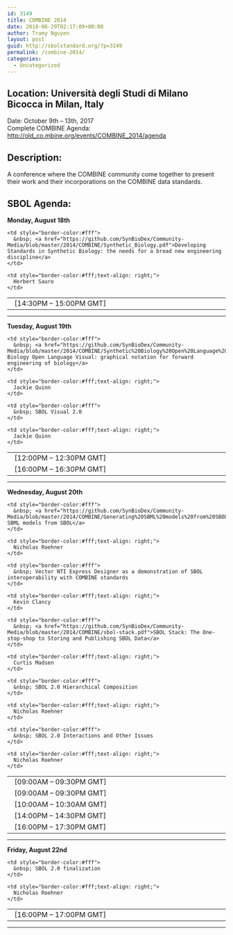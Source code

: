 ```yaml
---
id: 3149
title: COMBINE 2014
date: 2018-06-29T02:17:09+00:00
author: Tramy Nguyen
layout: post
guid: http://sbolstandard.org/?p=3149
permalink: /combine-2014/
categories:
  - Uncategorized
---
```

## Location: Università degli Studi di Milano Bicocca in Milan, Italy  
Date: October 9th – 13th, 2017  
Complete COMBINE Agenda: <http://old_co.mbine.org/events/COMBINE_2014/agenda>  


## Description:

A conference where the COMBINE community come together to present their work and their incorporations on the COMBINE data standards.

## SBOL Agenda:

**Monday, August 18th**

<table style="width:100%;border-color:#fff;margin-bottom:0px">
  <tr>
    <td style="border-color:#fff; width:20%;">
      &nbsp; [14:30PM &#8211; 15:00PM GMT]
    </td>
    
    <td style="border-color:#fff">
      &nbsp; <a href="https://github.com/SynBioDex/Community-Media/blob/master/2014/COMBINE/Synthetic_Biology.pdf">Developing Standards in Synthetic Biology: the needs for a broad new engineering discipline</a>
    </td>
    
    <td style="border-color:#fff;text-align: right;">
      Herbert Sauro
    </td>
  </tr>
</table>

****  
**Tuesday, August 19th**

<table style="width:100%;border-color:#fff;margin-bottom:0px">
  <tr>
    <td style="border-color:#fff; width:20%;">
      &nbsp; [12:00PM &#8211; 12:30PM GMT]
    </td>
    
    <td style="border-color:#fff">
      &nbsp; <a href="https://github.com/SynBioDex/Community-Media/blob/master/2014/COMBINE/Synthetic%20Biology%20Open%20Language%20Visual%20graphical%20notation%20for%20forward%20engineering%20of%20biology.pdf">Synthetic Biology Open Language Visual: graphical notation for forward engineering of biology</a>
    </td>
    
    <td style="border-color:#fff;text-align: right;">
      Jackie Quinn
    </td>
  </tr>
  
  <tr>
    <td style="border-color:#fff; width:20%;">
      &nbsp; [16:00PM &#8211; 16:30PM GMT]
    </td>
    
    <td style="border-color:#fff">
      &nbsp; SBOL Visual 2.0
    </td>
    
    <td style="border-color:#fff;text-align: right;">
      Jackie Quinn
    </td>
  </tr>
</table>

****  
**Wednesday, August 20th**

<table style="width:100%;border-color:#fff;margin-bottom:0px">
  <tr>
    <td style="border-color:#fff; width:20%;">
      &nbsp; [09:00AM &#8211; 09:30PM GMT]
    </td>
    
    <td style="border-color:#fff">
      &nbsp; <a href="https://github.com/SynBioDex/Community-Media/blob/master/2014/COMBINE/Generating%20SBML%20models%20from%20SBOL.pdf">Generating SBML models from SBOL</a>
    </td>
    
    <td style="border-color:#fff;text-align: right;">
      Nicholas Roehner
    </td>
  </tr>
  
  <tr>
    <td style="border-color:#fff; width:20%;">
      &nbsp; [09:00AM &#8211; 09:30PM GMT]
    </td>
    
    <td style="border-color:#fff">
      &nbsp; Vector NTI Express Designer as a demonstration of SBOL interoperability with COMBINE standards
    </td>
    
    <td style="border-color:#fff;text-align: right;">
      Kevin Clancy
    </td>
  </tr>
  
  <tr>
    <td style="border-color:#fff; width:20%;">
      &nbsp; [10:00AM &#8211; 10:30AM GMT]
    </td>
    
    <td style="border-color:#fff">
      &nbsp; <a href="https://github.com/SynBioDex/Community-Media/blob/master/2014/COMBINE/sbol-stack.pdf">SBOL Stack: The One-stop-shop to Storing and Publishing SBOL Data</a>
    </td>
    
    <td style="border-color:#fff;text-align: right;">
      Curtis Madsen
    </td>
  </tr>
  
  <tr>
    <td style="border-color:#fff; width:20%;">
      &nbsp; [14:00PM &#8211; 14:30PM GMT]
    </td>
    
    <td style="border-color:#fff">
      &nbsp; SBOL 2.0 Hierarchical Composition
    </td>
    
    <td style="border-color:#fff;text-align: right;">
      Nicholas Roehner
    </td>
  </tr>
  
  <tr>
    <td style="border-color:#fff; width:20%;">
      &nbsp; [16:00PM &#8211; 17:30PM GMT]
    </td>
    
    <td style="border-color:#fff">
      &nbsp; SBOL 2.0 Interactions and Other Issues
    </td>
    
    <td style="border-color:#fff;text-align: right;">
      Nicholas Roehner
    </td>
  </tr>
</table>

****  
**Friday, August 22nd**

<table style="width:100%;border-color:#fff;margin-bottom:0px">
  <tr>
    <td style="border-color:#fff; width:20%;">
      &nbsp; [16:00PM &#8211; 17:00PM GMT]
    </td>
    
    <td style="border-color:#fff">
      &nbsp; SBOL 2.0 finalization
    </td>
    
    <td style="border-color:#fff;text-align: right;">
      Nicholas Roehner
    </td>
  </tr>
</table>

****
